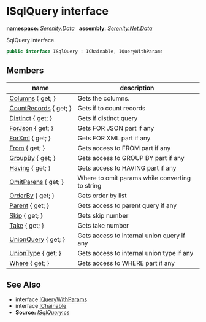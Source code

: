 # ISqlQuery interface
**namespace:** *[Serenity.Data](../README.md#serenity.data-namespace)*   **assembly**: *[Serenity.Net.Data](../README.md)*

SqlQuery interface.

```csharp
public interface ISqlQuery : IChainable, IQueryWithParams
```

## Members

| name | description |
| --- | --- |
| [Columns](ISqlQuery/Columns.md) { get; } | Gets the columns. |
| [CountRecords](ISqlQuery/CountRecords.md) { get; } | Gets if to count records |
| [Distinct](ISqlQuery/Distinct.md) { get; } | Gets if distinct query |
| [ForJson](ISqlQuery/ForJson.md) { get; } | Gets FOR JSON part if any |
| [ForXml](ISqlQuery/ForXml.md) { get; } | Gets FOR XML part if any |
| [From](ISqlQuery/From.md) { get; } | Gets access to FROM part if any |
| [GroupBy](ISqlQuery/GroupBy.md) { get; } | Gets access to GROUP BY part if any |
| [Having](ISqlQuery/Having.md) { get; } | Gets access to HAVING part if any |
| [OmitParens](ISqlQuery/OmitParens.md) { get; } | Where to omit params while converting to string |
| [OrderBy](ISqlQuery/OrderBy.md) { get; } | Gets order by list |
| [Parent](ISqlQuery/Parent.md) { get; } | Gets access to parent query if any |
| [Skip](ISqlQuery/Skip.md) { get; } | Gets skip number |
| [Take](ISqlQuery/Take.md) { get; } | Gets take number |
| [UnionQuery](ISqlQuery/UnionQuery.md) { get; } | Gets access to internal union query if any |
| [UnionType](ISqlQuery/UnionType.md) { get; } | Gets access to internal union type if any |
| [Where](ISqlQuery/Where.md) { get; } | Gets access to WHERE part if any |

## See Also

* interface [IQueryWithParams](IQueryWithParams.md)
* interface [IChainable](../Serenity/IChainable.md)
* **Source:** *[ISqlQuery.cs](https://github.com/serenity-is/Serenity/blob/master/src/Serenity.Net.Data/QueryModel/ISqlQuery.cs)*